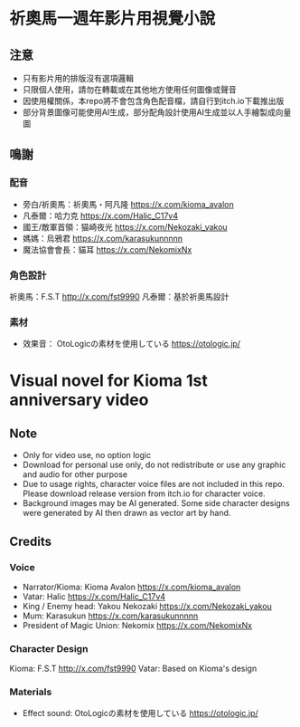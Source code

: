 # 祈奧馬一週年影片用視覺小說 
## 注意
- 只有影片用的排版沒有選項邏輯
- 只限個人使用，請勿在轉載或在其他地方使用任何圖像或聲音
- 因使用權關係，本repo將不會包含角色配音檔，請自行到itch.io下載推出版
- 部分背景圖像可能使用AI生成，部分配角設計使用AI生成並以人手繪製成向量圖

## 鳴謝
### 配音
- 旁白/祈奧馬：祈奧馬・阿凡隆 https://x.com/kioma_avalon
- 凡泰爾：哈力克 https://x.com/Halic_C17v4
- 國王/敵軍首領：猫崎夜光 https://x.com/Nekozaki_yakou
- 媽媽：烏鴉君 https://x.com/karasukunnnnn
- 魔法協會會長：貓耳 https://x.com/NekomixNx

### 角色設計
祈奧馬：F.S.T http://x.com/fst9990
凡泰爾：基於祈奧馬設計

### 素材
- 效果音： OtoLogicの素材を使用している https://otologic.jp/


# Visual novel for Kioma 1st anniversary video
## Note
- Only for video use, no option logic
- Download for personal use only, do not redistribute or use any graphic and audio for other purpose
- Due to usage rights, character voice files are not included in this repo. Please download release version from itch.io for character voice.
- Background images may be AI generated. Some side character designs were generated by AI then drawn as vector art by hand.

## Credits
### Voice
- Narrator/Kioma: Kioma Avalon https://x.com/kioma_avalon
- Vatar: Halic https://x.com/Halic_C17v4
- King / Enemy head: Yakou Nekozaki https://x.com/Nekozaki_yakou
- Mum: Karasukun https://x.com/karasukunnnnn
- President of Magic Union: Nekomix https://x.com/NekomixNx

### Character Design
Kioma: F.S.T http://x.com/fst9990
Vatar: Based on Kioma's design

### Materials
- Effect sound: OtoLogicの素材を使用している https://otologic.jp/
